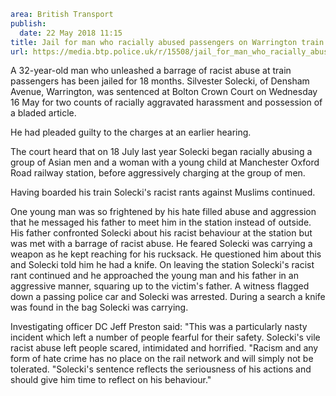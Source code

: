 ```yaml
area: British Transport
publish:
  date: 22 May 2018 11:15
title: Jail for man who racially abused passengers on Warrington train
url: https://media.btp.police.uk/r/15508/jail_for_man_who_racially_abused_passengers_on_wa
```

A 32-year-old man who unleashed a barrage of racist abuse at train passengers has been jailed for 18 months.
Silvester Solecki, of Densham Avenue, Warrington, was sentenced at Bolton Crown Court on Wednesday 16 May for two counts of racially aggravated harassment and possession of a bladed article.

He had pleaded guilty to the charges at an earlier hearing.

The court heard that on 18 July last year Solecki began racially abusing a group of Asian men and a woman with a young child at Manchester Oxford Road railway station, before aggressively charging at the group of men.

Having boarded his train Solecki's racist rants against Muslims continued.

One young man was so frightened by his hate filled abuse and aggression that he messaged his father to meet him in the station instead of outside.
His father confronted Solecki about his racist behaviour at the station but was met with a barrage of racist abuse. He feared Solecki was carrying a weapon as he kept reaching for his rucksack. He questioned him about this and Solecki told him he had a knife.
On leaving the station Solecki's racist rant continued and he approached the young man and his father in an aggressive manner, squaring up to the victim's father.
A witness flagged down a passing police car and Solecki was arrested. During a search a knife was found in the bag Solecki was carrying.

Investigating officer DC Jeff Preston said: "This was a particularly nasty incident which left a number of people fearful for their safety. Solecki's vile racist abuse left people scared, intimidated and horrified.
"Racism and any form of hate crime has no place on the rail network and will simply not be tolerated.
"Solecki's sentence reflects the seriousness of his actions and should give him time to reflect on his behaviour."
